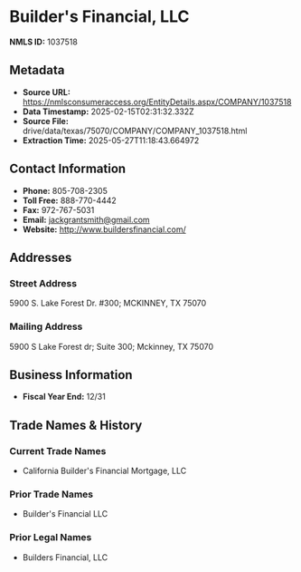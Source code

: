 # Builder's Financial, LLC

**NMLS ID:** 1037518

## Metadata
- **Source URL:** https://nmlsconsumeraccess.org/EntityDetails.aspx/COMPANY/1037518
- **Data Timestamp:** 2025-02-15T02:31:32.332Z
- **Source File:** drive/data/texas/75070/COMPANY/COMPANY_1037518.html
- **Extraction Time:** 2025-05-27T11:18:43.664972

## Contact Information
- **Phone:** 805-708-2305
- **Toll Free:** 888-770-4442
- **Fax:** 972-767-5031
- **Email:** jackgrantsmith@gmail.com
- **Website:** http://www.buildersfinancial.com/

## Addresses
### Street Address
5900 S. Lake Forest Dr. #300; MCKINNEY, TX 75070

### Mailing Address
5900 S Lake Forest dr; Suite 300; Mckinney, TX 75070

## Business Information
- **Fiscal Year End:** 12/31

## Trade Names & History
### Current Trade Names
- California Builder's Financial Mortgage, LLC

### Prior Trade Names
- Builder's Financial LLC

### Prior Legal Names
- Builders Financial, LLC
